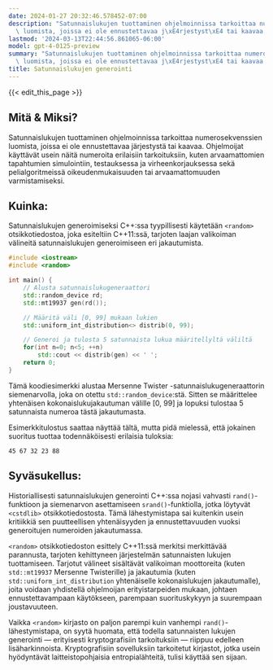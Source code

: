 ```yaml
---
date: 2024-01-27 20:32:46.578452-07:00
description: "Satunnaislukujen tuottaminen ohjelmoinnissa tarkoittaa numerosekvenssien\
  \ luomista, joissa ei ole ennustettavaa j\xE4rjestyst\xE4 tai kaavaa. Ohjelmoijat\u2026"
lastmod: '2024-03-13T22:44:56.861065-06:00'
model: gpt-4-0125-preview
summary: "Satunnaislukujen tuottaminen ohjelmoinnissa tarkoittaa numerosekvenssien\
  \ luomista, joissa ei ole ennustettavaa j\xE4rjestyst\xE4 tai kaavaa. Ohjelmoijat\u2026"
title: Satunnaislukujen generointi
---
```


{{< edit_this_page >}}

## Mitä & Miksi?

Satunnaislukujen tuottaminen ohjelmoinnissa tarkoittaa numerosekvenssien luomista, joissa ei ole ennustettavaa järjestystä tai kaavaa. Ohjelmoijat käyttävät usein näitä numeroita erilaisiin tarkoituksiin, kuten arvaamattomien tapahtumien simulointiin, testauksessa ja virheenkorjauksessa sekä pelialgoritmeissä oikeudenmukaisuuden tai arvaamattomuuden varmistamiseksi.

## Kuinka:

Satunnaislukujen generoimiseksi C++:ssa tyypillisesti käytetään `<random>` otsikkotiedostoa, joka esiteltiin C++11:ssä, tarjoten laajan valikoiman välineitä satunnaislukujen generoimiseen eri jakautumista.

```C++
#include <iostream>
#include <random>

int main() {
    // Alusta satunnaislukugeneraattori
    std::random_device rd;  
    std::mt19937 gen(rd()); 

    // Määritä väli [0, 99] mukaan lukien
    std::uniform_int_distribution<> distrib(0, 99); 

    // Generoi ja tulosta 5 satunnaista lukua määritellyltä väliltä
    for(int n=0; n<5; ++n)
        std::cout << distrib(gen) << ' ';
    return 0;
}
```

Tämä koodiesimerkki alustaa Mersenne Twister -satunnaislukugeneraattorin siemenarvolla, joka on otettu `std::random_device`:stä. Sitten se määrittelee yhtenäisen kokonaislukujakautuman välille [0, 99] ja lopuksi tulostaa 5 satunnaista numeroa tästä jakautumasta.

Esimerkkitulostus saattaa näyttää tältä, mutta pidä mielessä, että jokainen suoritus tuottaa todennäköisesti erilaisia tuloksia:

```
45 67 32 23 88
```

## Syväsukellus:

Historiallisesti satunnaislukujen generointi C++:ssa nojasi vahvasti `rand()`-funktioon ja siemenarvon asettamiseen `srand()`-funktiolla, jotka löytyvät `<cstdlib>` otsikkotiedostosta. Tämä lähestymistapa sai kuitenkin usein kritiikkiä sen puutteellisen yhtenäisyyden ja ennustettavuuden vuoksi generoitujen numeroiden jakautumassa.

`<random>` otsikkotiedoston esittely C++11:ssä merkitsi merkittävää parannusta, tarjoten kehittyneen järjestelmän satunnaisten lukujen tuottamiseen. Tarjotut välineet sisältävät valikoiman moottoreita (kuten `std::mt19937` Mersenne Twisterille) ja jakautumia (kuten `std::uniform_int_distribution` yhtenäiselle kokonaislukujen jakautumalle), joita voidaan yhdistellä ohjelmoijan erityistarpeiden mukaan, johtaen ennustettavampaan käytökseen, parempaan suorituskykyyn ja suurempaan joustavuuteen.

Vaikka `<random>` kirjasto on paljon parempi kuin vanhempi `rand()`-lähestymistapa, on syytä huomata, että todella satunnaisten lukujen generointi — erityisesti kryptografisiin tarkoituksiin — riippuu edelleen lisäharkinnoista. Kryptografisiin sovelluksiin tarkoitetut kirjastot, jotka usein hyödyntävät laitteistopohjaisia entropialähteitä, tulisi käyttää sen sijaan.
